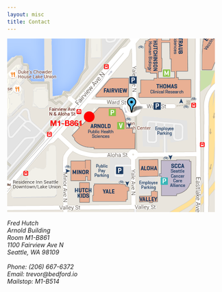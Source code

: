 ```yaml
---
layout: misc
title: Contact
---
```


<a href="http://g.co/maps/ty32r"><img class="pull-right" src="/images/fhcrc-campus.png"/></a>

<address>
  Fred Hutch<br>
  Arnold Building<br>
  Room M1-B861<br>  
  1100 Fairview Ave N<br>
  Seattle, WA 98109<br>
  <br>
  Phone: (206) 667-6372<br>
  Email: trevor<span style="display:none">obfuscate</span>@bedford.io<br>
  Mailstop: M1-B514
</address>
